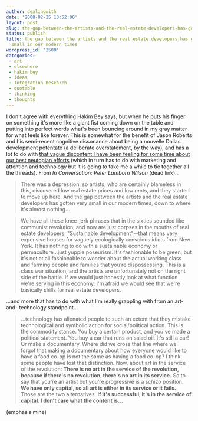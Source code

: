 ```yaml
---
author: dealingwith
date: '2008-02-25 13:52:00'
layout: post
slug: the-gap-between-the-artists-and-the-real-estate-developers-has-gotten-very-small-in-our-modern-times
status: publish
title: the gap between the artists and the real estate developers has gotten very
  small in our modern times
wordpress_id: '2500'
categories:
 - art
 - elsewhere
 - hakim bey
 - ideas
 - Integration Research
 - quotable
 - thinking
 - thoughts
---
```


I don't agree with everything Hakim Bey says, but when he puts his finger on something it's more like a giant fist coming down on the table and putting into perfect words what's been bouncing around in my gray matter for what feels like forever. This is somewhat for the benefit of Jason Roberts and his semi-recent cognitive dissonance about being a nouvelle Dallas development potentate (a deliberate overstatement, by the way), and has a lot to do with [that vague discontent I have been feeling for some time about our best neutopian efforts]({{site.url}}/2007/08/15/of-love-for-oneself-through-love-for-the-thing-pt-1/) (which in turn has to do with marketing and attention and technology but it is going to take me a while to tie together all the threads). From <a class="dead">_In Conversation: Peter Lamborn Wilson_ (dead link)</a>...

> There was a depression, so artists, who are certainly blameless in this, discovered low real estate prices and low rents, and they started to move up here. And the gap between the artists and the real estate developers has gotten very small in our modern times, down to where it's almost nothing...

> We have all these knee-jerk phrases that in the sixties sounded like communist revolution, and now are just corpses in the mouths of real estate developers. "Sustainable development"--that means very expensive houses for vaguely ecologically conscious idiots from New York. It has nothing to do with a sustainable economy or permaculture...just yuppie poseurism. It's fashionable to be green, but it's not at all fashionable to wonder about the actual working class and farming people and families that you’re dispossessing. This is a class war situation, and the artists are unfortunately not on the right side of the battle. If we would just honestly look at what function we're serving in this economy, I'm afraid we would see that we're basically shills for real estate developers.

...and more that has to do with what I'm really grappling with from an art-and- technology standpoint...

> ...technology has alienated people to such an extent that they mistake technological and symbolic action for social/political action. This is the commodity stance. You buy a certain product, and you've made a political statement. You buy a car that runs on salad oil. It's still a car! Or make a documentary. Where did we cross that line where we forgot that making a documentary about how everyone would like to have a food co-op is not the same as having a food co-op? I think some people have lost that distinction. Now, about art in the service of the revolution: **There is no art in the service of the revolution, because if there's no revolution, there's no art in its service.** So to say that you're an artist but you're progressive is a schizo position. **We have only capital, so all art is either in its service or it fails.** Those are the two alternatives. **If it's successful, it's in the service of capital. I don’t care what the content is...**

(emphasis mine)
